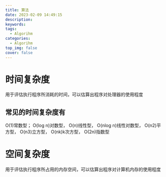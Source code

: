 ```yaml
---
title: 算法
date: 2023-02-09 14:49:15
description:
keywords:
tags:
  - Algorihm
categories:
  - Algorihm
top_img: false
cover: false
---
```

  
# 时间复杂度
用于评估执行程序所消耗的时间，可以估算出程序对处理器的使用程度

## 常见的时间复杂度有
O(1)常数型；
O(log n)对数型，
O(n)线性型，
O(nlog n)线性对数型，
O(n2)平方型，
O(n3)立方型，
O(nk)k次方型，
O(2n)指数型

# 空间复杂度
用于评估执行程序所占用的内存空间，可以估算出程序对计算机内存的使用程度


